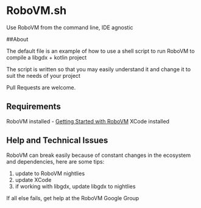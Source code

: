 RoboVM.sh
=========

Use RoboVM from the command line, IDE agnostic

##About

The default file is an example of how to use a shell script to run RoboVM to compile a libgdx + kotlin project

The script is written so that you may easily understand it and change it to suit the needs of your project

Pull Requests are welcome.

## Requirements
RoboVM installed - [Getting Started with RoboVM](http://www.robovm.org/docs)
XCode installed

## Help and Technical Issues
RoboVM can break easily because of constant changes in the ecosystem and dependencies, here are some tips:
1. update to RoboVM nightlies
2. update XCode
3. if working with libgdx, update libgdx to nightlies

If all else fails, get help at the RoboVM Google Group